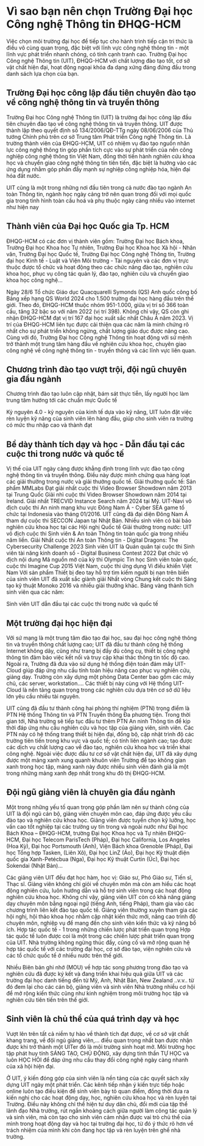 # Vì sao bạn nên chọn Trường Đại học Công nghệ Thông tin ĐHQG-HCM
Việc chọn môi trường đại học để tiếp tục cho hành trình tiếp cận tri thức là điều vô cùng quan trọng, đặc biệt với lĩnh vực công nghệ thông tin - một lĩnh vực phát triển nhanh chóng, có tính cạnh tranh cao. Trường Đại học Công nghệ Thông tin (UIT), ĐHQG-HCM với chất lượng đào tạo tốt, cơ sở vật chất hiện đại, hoạt động ngoại khóa đa dạng xứng đáng đứng đầu trong danh sách lựa chọn của bạn.

## Trường Đại học công lập đầu tiên chuyên đào tạo về công nghệ thông tin và truyền thông
Trường Đại học Công nghệ Thông tin (UIT) là trường đại học công lập đầu tiên chuyên đào tạo về công nghệ thông tin và truyền thông. UIT được thành lập theo quyết định số 134/2006/QĐ-TTg ngày 08/06/2006 của Thủ tướng Chính phủ trên cơ sở Trung tâm Phát triển Công nghệ Thông tin. Là trường thành viên của ĐHQG-HCM, UIT có nhiệm vụ đào tạo nguồn nhân lực công nghệ thông tin góp phần tích cực vào sự phát triển của nền công nghiệp công nghệ thông tin Việt Nam, đồng thời tiến hành nghiên cứu khoa học và chuyển giao công nghệ thông tin tiên tiến, đặc biệt là hướng vào các ứng dụng nhằm góp phần đẩy mạnh sự nghiệp công nghiệp hóa, hiện đại hóa đất nước.

UIT cũng là một trong những nơi đầu tiên trong cả nước đào tạo ngành An toàn Thông tin, ngành học ngày cảng trở nên quan trong đối với mọi quốc gia trong tình hình toàn cầu hoá và phụ thuộc ngày càng nhiều vào internet như hiện nay
## Thành viên của Đại học Quốc gia Tp. HCM
ĐHQG-HCM có các đơn vị thành viên gồm: Trường Đại học Bách khoa, Trường Đại học Khoa học Tự nhiên, Trường Đại học Khoa học Xã hội - Nhân văn, Trường Đại học Quốc tế, Trường Đại học Công nghệ Thông tin, Trường đại học Kinh tế - Luật và Viện Môi trường - Tài nguyên và các đơn vị trực thuộc được tổ chức và hoạt động theo các chức năng đào tạo, nghiên cứu khoa học, phục vụ công tác quản lý, đào tạo, nghiên cứu và chuyển giao khoa học công nghệ…

Ngày 28/6 Tổ chức Giáo dục Quacquarelli Symonds (QS) Anh quốc công bố Bảng xếp hạng QS World 2024 cho 1.500 trường đại học hàng đầu trên thế giới. Theo đó, ĐHQG-HCM thuộc nhóm 951-1.000, giữa vị trí số 366 toàn cầu, tăng 32 bậc so với năm 2022 (vị trí 398). Không chỉ vậy, QS còn ghi nhận ĐHQG-HCM đạt vị trí 167 đại học xuất sắc nhất Châu Á năm 2023.
Vị trí của ĐHQG-HCM liên tục được cải thiện qua các năm là minh chứng rõ nhất cho sự phát triển không ngừng, chất lượng giáo dục được nâng cao. Cùng với đó, Trường Đại học Công nghệ Thông tin hoạt động với sứ mệnh trở thành một trung tâm hàng đầu về nghiên cứu khoa học, chuyên giao công nghệ về công nghệ thông tin - truyền thông và các lĩnh vực liên quan.
## Chương trình đào tạo vượt trội, đội ngũ chuyên gia đầu ngành
Chương trình đào tạo luôn cập nhật, bám sát thực tiễn, lấy người học làm trung tâm hướng tới các chuẩn mực Quốc tế

Kỷ nguyên 4.0 - kỷ nguyên của kinh tế dựa vào kỹ năng, UIT luôn đặt việc rèn luyện kỹ năng của sinh viên lên hàng đầu, giúp cho sinh viên ra trường có mức thu nhập cao và thành đạt
## Bề dày thành tích dạy và học - Dẫn đầu tại các cuộc thi trong nước và quốc tế
Vị thế của UIT ngày càng được khẳng định trong lĩnh vực đào tạo công nghệ thông tin và truyền thông. Điều này được minh chứng qua hàng loạt các giải thưởng trong nước và giải thưởng quốc tế.
Giải thưởng quốc tế:
Sản phẩm MMLabs Đạt giải nhất cuộc thi Video Browser Showdown năm 2013 tại Trung Quốc
Giải nhì cuộc thi Video Browser Showdown năm 2014 tại Ireland.
Giải nhất TRECVID Instance Search năm 2024 tại Mỹ.
UIT-Navi vô địch cuộc thi An ninh mạng khu vực Đông Nam Á - Cyber SEA game tổ chức tại Indonesia vào tháng 01/2016. UIT cũng đã đại diện Đông Nam Á tham dự cuộc thi SECCON Japan tại Nhật Bản.
Nhiều sinh viên có bài báo nghiên cứu khoa học tại các Hội nghị Quốc tế
Giải thưởng trong nước:
UIT vô địch cuộc thi Sinh viên & An toàn Thông tin toàn quốc gia trong nhiều năm liền.
Giải Nhất cuộc thi An toàn Thông tin - Digital Dragons: The Cybersecurity Challenge 2023
Sinh viên UIT là Quán quân tại cuộc thi Sinh viên tài năng kinh doanh số - Digital Business Contest 2022
Đạt chức vô địch nội dung Mã nguồn mở của kỳ thi Olympic Tin học Sinh viên toàn quốc, cuộc thi Imagine Cup 2015 Việt Nam, cuộc thi ứng dụng Vi điều khiển Việt Nam
Với sản phẩm Thiết bị đeo tay hỗ trợ tìm kiếm người bị nạn trên biển của sinh viên UIT đã xuất sắc giành giải Nhất vòng Chung kết cuộc thi Sáng tạo kỹ thuật Monoko 2016 và nhiều giải thưởng khác.
Bảng vàng thành tích sinh viên qua các năm: 

Sinh viên UIT dẫn đầu tại các cuộc thi trong nước và quốc tế
## Một trường đại học hiện đại
Với sứ mạng là một trung tâm đào tạo đại học, sau đại học công nghệ thông tin và truyền thông chất lượng cao; UIT đã đầu tư thành công hệ thống Internet không dây, cũng như trang bị đầy đủ công cụ, thiết bị công nghệ thông tin đảm bảo việc kết nối và truy cập khai thác thông tin tốc độ cao. Ngoài ra, Trường đã đưa vào sử dụng hệ thống điện toán đám mây UIT-Cloud giúp đáp ứng nhu cầu tính toán hiệu năng cao phục vụ nghiên cứu, giảng dạy. Trường còn xây dựng một phòng Data Center bao gồm các máy chủ, các server, workstation…. Các thiết bị này cùng với Hệ thống UIT-Cloud là nền tảng quan trọng trong các nghiên cứu dựa trên cơ sở dữ liệu lớn yêu cầu nhiều tài nguyên.

 UIT cũng đã đầu tư thành công hai phòng thí nghiệm (PTN) trọng điểm là PTN Hệ thống Thông tin và PTN Truyền thông Đa phương tiện. Trong thời gian tới, Nhà trường sẽ tiếp tục đầu tư thêm PTN An ninh Thông tin để kịp thời đáp ứng nhu cầu nghiên cứu và học tập của giảng viên, sinh viên. Các PTN này có hệ thống trang thiết bị hiện đại, đồng bộ, cập nhật trình độ các trường tiên tiến trong khu vực và quốc tế; có tính liên ngành cao; tạo được các dịch vụ chất lượng cao về đào tạo, nghiên cứu khoa học và triển khai công nghệ.
Ngoài việc được đầu tư cơ sở vật chất hiện đại, UIT đã xây dựng được một mảng xanh xung quanh khuôn viên Trường để tạo không gian xanh trong học tập, mảng xanh này được nhiều sinh viên đánh giá là một trong những mảng xanh đẹp nhất trong khu đô thị ĐHQG-HCM.
## Đội ngũ giảng viên là chuyên gia đầu ngành
Một trong những yếu tố quan trọng góp phần làm nên sự thành công của UIT là đội ngũ cán bộ, giảng viên chuyên môn cao, đáp ứng được yêu cầu đào tạo và nghiên cứu khoa học. Giảng viên được tuyển chọn kỹ lưỡng, học vấn cao tốt nghiệp tại các trường uy tín trong và ngoài nước như Đại học Bách Khoa – ĐHQG-HCM, trường
Đại học Khoa học và Tự nhiên ĐHQG-HCM, Đại học Telecom ParisTech (Pháp), Đại học California, Los Angeles (Hoa Kỳ), Đại học Portsmouth (Anh), Viện Bách khoa Grenoble (Pháp), Đại học Tổng hợp Tasken, (Liên Xô), Đại học LinZ (Áo), Đại học Kỹ thuật điện quốc gia Xanh-Petécbua (Nga), Đại học Kỹ thuật Curtin (Úc), Đại học Sokendai (Nhật Bản)...

Các giảng viên UIT đều đạt học hàm, học vị: Giáo sư, Phó Giáo sư, Tiến sĩ, Thạc sĩ. Giảng viên không chỉ giỏi về chuyên môn mà còn am hiểu các hoạt động nghiên cứu, luôn hướng dẫn và hỗ trợ sinh viên trong các hoạt động nghiên cứu khoa học.
Không chỉ vậy, giảng viên UIT còn có khả năng giảng dạy chuyên môn bằng ngoại ngữ (tiếng Anh, tiếng Pháp), tham gia vào các chương trình liên kết đào tạo quốc tế. Giảng viên thường xuyên tham gia các hội nghị, hội thảo khoa học nhằm cập nhật kiến thức mới, nâng cao trình độ chuyên môn, nghiệp vụ để mang đến cho sinh viên kiến thức và kỹ năng bổ ích.
Hợp tác quốc tế - 1 trong những chiến lược phát triển quan trọng
Hợp tác quốc tế luôn được coi là một trong các chiến lược phát triển quan trọng của UIT. Nhà trường không ngừng thúc đẩy, củng cố và mở rộng quan hệ hợp tác quốc tế với các trường đại học, cơ sở đào tạo, viện nghiên cứu và các tổ chức quốc tế ở nhiều nước trên thế giới.

Nhiều Biên bản ghi nhớ (MOU) về hợp tác song phương trong đào tạo và nghiên cứu đã được ký kết và đang triển khai hiệu quả giữa UIT và các trường đại học danh tiếng đến từ Mỹ, Anh, Nhật Bản, New Zealand ..v.v.. từ đó đem lại cho các cán bộ, giảng viên và sinh viên Nhà trường nhiều cơ hội để mở rộng kiến thức cũng như kinh nghiệm trong môi trường học tập và nghiên cứu tiên tiến trên thế giới.
## Sinh viên là chủ thể của quá trình dạy và học
Vượt lên trên tất cả niềm tự hào về thành tích đạt được, về cơ sở vật chất khang trang, về đội ngủ giảng viên,… điều quan trọng nhất bạn được nhận được khi trở thành một UITer đó là môi trường sinh hoạt mở.
Môi trường học tập phát huy tính SÁNG TẠO, CHỦ ĐỘNG, xây dựng tinh thần TỰ HỌC và luôn HỌC HỎI để đáp ứng nhu cầu thay đổi công nghệ ngày càng nhanh của xã hội hiện đại.

Ở UIT, ý kiến đóng góp của sinh viên là nền tảng của các quyết sách xây dựng UIT ngày một phát triển. Các kênh tiếp nhận ý kiến trực tiếp hoặc online luôn tạo điều kiện để sinh viên bày tỏ quan điểm, đồng thời đưa ra kiến nghị cho các hoạt động dạy, học, nghiên cứu khoa học và rèn luyện tại Trường. Điều này không chỉ thể hiện tư duy dân chủ, đổi mới của tập thể lãnh đạo Nhà trường, rút ngắn khoảng cách giữa người làm công tác quản lý và sinh viên, mà còn tạo cho sinh viên cảm nhận được vai trò chủ thể của mình trong hoạt động dạy và học tại trường đại học, từ đó ý thức rõ hơn về trách nhiệm của mình khi còn đang học tập và rèn luyện trên ghế nhà trường.
